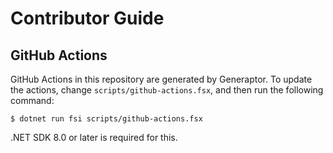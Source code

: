 <!--
SPDX-FileCopyrightText: 2024 Vacuum contributors <https://github.com/ForNeVeR/Vacuum>

SPDX-License-Identifier: MIT
-->

Contributor Guide
=================

GitHub Actions
--------------
GitHub Actions in this repository are generated by Generaptor. To update the actions, change `scripts/github-actions.fsx`, and then run the following command:
```console
$ dotnet run fsi scripts/github-actions.fsx
```

.NET SDK 8.0 or later is required for this.
